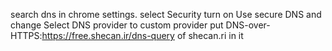 search dns in chrome settings.
select Security
turn on Use secure DNS
and change Select DNS provider to custom provider
put DNS-over-HTTPS:https://free.shecan.ir/dns-query of shecan.ri in it